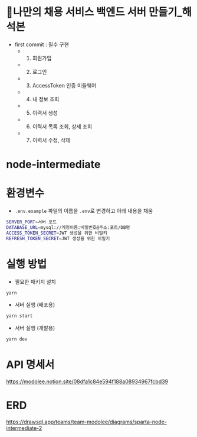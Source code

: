 # 🤝나만의 채용 서비스 백엔드 서버 만들기_해석본
- first commit : 필수 구현 
  - 1) 회원가입
  - 2) 로그인
  - 3) AccessToken 인증 미들웨어
  - 4) 내 정보 조회
  - 5) 이력서 생성
  - 6) 이력서 목록 조회, 상세 조회
  - 7) 이력서 수정, 삭제

# node-intermediate

# 환경변수

- `.env.example` 파일의 이름을 `.env`로 변경하고 아래 내용을 채움

```sh
SERVER_PORT=서버 포트
DATABASE_URL=mysql://계정이름:비밀번호@주소:포트/DB명
ACCESS_TOKEN_SECRET=JWT 생성을 위한 비밀키
REFRESH_TOKEN_SECRET=JWT 생성을 위한 비밀키
```

# 실행 방법

- 필요한 패키지 설치

```sh
yarn
```

- 서버 실행 (배포용)

```sh
yarn start
```

- 서버 실행 (개발용)

```sh
yarn dev
```

# API 명세서

https://modolee.notion.site/08dfa1c84e594f188a08934967fcbd39

# ERD

https://drawsql.app/teams/team-modolee/diagrams/sparta-node-intermediate-2
